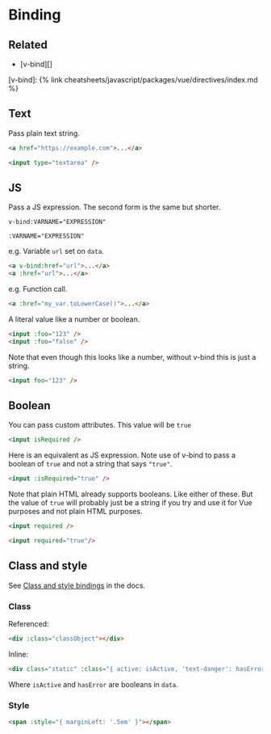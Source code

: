 # Binding


## Related

- [v-bind][]

[v-bind]: {% link cheatsheets/javascript/packages/vue/directives/index.md %}


## Text

Pass plain text string.

```html
<a href="https://example.com">...</a>
```

```html
<input type="textarea" />
```


## JS

Pass a JS expression. The second form is the same but shorter.

```
v-bind:VARNAME="EXPRESSION"

:VARNAME="EXPRESSION"
```

e.g. Variable `url` set on `data`.

```html
<a v-bind:href="url">...</a>
<a :href="url">...</a>
```

e.g. Function call.

```html
<a :href="my_var.toLowerCase()">...</a>
```


A literal value like a number or boolean.

```html
<input :foo="123" />
<input :foo="false" />
```

Note that even though this looks like a number, without v-bind this is just a string.

```html
<input foo="123" />
```


## Boolean

You can pass custom attributes. This value will be `true`

```html
<input isRequired />
```

Here is an equivalent as JS expression. Note use of v-bind to pass a boolean of `true` and not a string that says `"true"`.

```html
<input :isRequired="true" />
```

Note that plain HTML already supports booleans. Like either of these. But the value of `true` will probably just be a string if you try and use it for Vue purposes and not plain HTML purposes.

```html
<input required />

<input required="true"/>
```


## Class and style

See [Class and style bindings][] in the docs.

[Class and style bindings]: https://v3.vuejs.org/guide/class-and-style.html#object-syntax

### Class

Referenced:

```html
<div :class="classObject"></div>
```

Inline:

```html
<div class="static" :class="{ active: isActive, 'text-danger': hasError }"></div>
```

Where `isActive` and `hasError` are booleans in `data`.

### Style

```html
<span :style="{ marginLeft: '.5em' }"></span>
```
